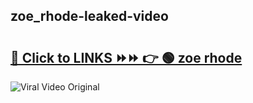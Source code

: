 
 ## zoe_rhode-leaked-video 

# <h2><a href="https://clipsfans.com/zoe_rhode&ref=git">🔗 Click to LINKS ⏩⏩ 👉 🟢 zoe rhode </a></h2>

<a href="https://clipsfans.com/zoe_rhode&ref=git" rel="nofollow" data-target="animated-image.originalLink"><img src="https://i.ibb.co.com/xMMVF88/686577567.gif" alt="Viral Video Original" style="max-width: 100%; display: inline-block;" data-target="animated-image.originalImage"></a>
